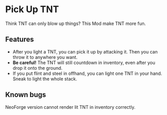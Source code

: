 # Pick Up TNT

Think TNT can only blow up things? This Mod make TNT more fun.

## Features

- After you light a TNT, you can pick it up by attacking it. Then you can throw it to anywhere you want.
- **Be careful!** The TNT will still countdown in inventory, even after you drop it onto the ground.
- If you put flint and steel in offhand, you can light one TNT in your hand. Sneak to light the whole stack.

## Known bugs

NeoForge version cannot render lit TNT in inventory correctly.